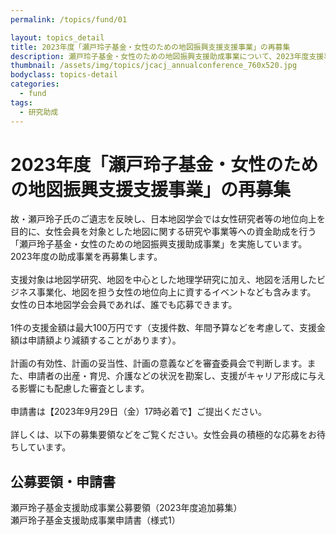 ```yaml
---
permalink: /topics/fund/01

layout: topics_detail
title: 2023年度「瀬戸玲子基金・女性のための地図振興支援支援事業」の再募集
description: 瀬戸玲子基金・女性のための地図振興支援助成事業について、2023年度支援事業の再募集を行います。
thumbnail: /assets/img/topics/jcacj_annualconference_760x520.jpg
bodyclass: topics-detail
categories:
  - fund
tags:
  - 研究助成
---
```


# 2023年度「瀬戸玲子基金・女性のための地図振興支援支援事業」の再募集

故・瀬戸玲子氏のご遺志を反映し、日本地図学会では女性研究者等の地位向上を目的に、女性会員を対象とした地図に関する研究や事業等への資金助成を行う「瀬戸玲子基金・女性のための地図振興支援助成事業」を実施しています。2023年度の助成事業を再募集します。<br><br>
支援対象は地図学研究、地図を中心とした地理学研究に加え、地図を活用したビジネス事業化、地図を担う女性の地位向上に資するイベントなども含みます。 女性の日本地図学会会員であれば、誰でも応募できます。<br><br>
1件の支援金額は最大100万円です（支援件数、年間予算などを考慮して、支援金額は申請額より減額することがあります）。<br><br>
計画の有効性、計画の妥当性、計画の意義などを審査委員会で判断します。また、申請者の出産・育児、介護などの状況を勘案し、支援がキャリア形成に与える影響にも配慮した審査とします。<br><br>
申請書は【2023年9月29日（金）17時必着で】ご提出ください。<br><br>
詳しくは、以下の募集要領などをご覧ください。女性会員の積極的な応募をお待ちしています。<br>

## 公募要領・申請書
瀬戸玲子基金支援助成事業公募要領（2023年度追加募集）<br>
瀬戸玲子基金支援助成事業申請書（様式1）
